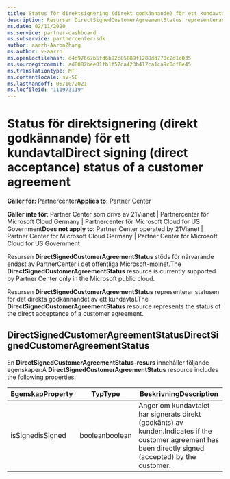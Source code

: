 ```yaml
---
title: Status för direktsignering (direkt godkännande) för ett kundavtal.
description: Resursen DirectSignedCustomerAgreementStatus representerar status för direktsignering (direkt godkännande) av ett kundavtal.
ms.date: 02/11/2020
ms.service: partner-dashboard
ms.subservice: partnercenter-sdk
author: aarzh-AaronZhang
ms.author: v-aarzh
ms.openlocfilehash: d4d97667b5fd6b92c85889f1288dd770c2d1c035
ms.sourcegitcommit: ad8082bee01fb1f57da423b417ca1ca9c0df8e45
ms.translationtype: MT
ms.contentlocale: sv-SE
ms.lasthandoff: 06/10/2021
ms.locfileid: "111973119"
---
```

# <a name="direct-signing-direct-acceptance-status-of-a-customer-agreement"></a><span data-ttu-id="f84ce-103">Status för direktsignering (direkt godkännande) för ett kundavtal</span><span class="sxs-lookup"><span data-stu-id="f84ce-103">Direct signing (direct acceptance) status of a customer agreement</span></span>

<span data-ttu-id="f84ce-104">**Gäller för:** Partnercenter</span><span class="sxs-lookup"><span data-stu-id="f84ce-104">**Applies to**: Partner Center</span></span>

<span data-ttu-id="f84ce-105">**Gäller inte för**: Partner Center som drivs av 21Vianet | Partnercenter för Microsoft Cloud Germany | Partnercenter för Microsoft Cloud for US Government</span><span class="sxs-lookup"><span data-stu-id="f84ce-105">**Does not apply to**: Partner Center operated by 21Vianet | Partner Center for Microsoft Cloud Germany | Partner Center for Microsoft Cloud for US Government</span></span>

<span data-ttu-id="f84ce-106">Resursen **DirectSignedCustomerAgreementStatus** stöds för närvarande endast av PartnerCenter i det offentliga Microsoft-molnet.</span><span class="sxs-lookup"><span data-stu-id="f84ce-106">The **DirectSignedCustomerAgreementStatus** resource is currently supported by Partner Center only in the Microsoft public cloud.</span></span>

<span data-ttu-id="f84ce-107">Resursen **DirectSignedCustomerAgreementStatus** representerar statusen för det direkta godkännandet av ett kundavtal.</span><span class="sxs-lookup"><span data-stu-id="f84ce-107">The **DirectSignedCustomerAgreementStatus** resource represents the status of the direct acceptance of a customer agreement.</span></span>

## <a name="directsignedcustomeragreementstatus"></a><span data-ttu-id="f84ce-108">DirectSignedCustomerAgreementStatus</span><span class="sxs-lookup"><span data-stu-id="f84ce-108">DirectSignedCustomerAgreementStatus</span></span>

<span data-ttu-id="f84ce-109">En **DirectSignedCustomerAgreementStatus-resurs** innehåller följande egenskaper:</span><span class="sxs-lookup"><span data-stu-id="f84ce-109">A **DirectSignedCustomerAgreementStatus** resource includes the following properties:</span></span>

| <span data-ttu-id="f84ce-110">Egenskap</span><span class="sxs-lookup"><span data-stu-id="f84ce-110">Property</span></span>       | <span data-ttu-id="f84ce-111">Typ</span><span class="sxs-lookup"><span data-stu-id="f84ce-111">Type</span></span>   | <span data-ttu-id="f84ce-112">Beskrivning</span><span class="sxs-lookup"><span data-stu-id="f84ce-112">Description</span></span>                                                                                               |
|----------------|--------|-----------------------------------------------------------------------------------------------------------|
| <span data-ttu-id="f84ce-113">isSigned</span><span class="sxs-lookup"><span data-stu-id="f84ce-113">isSigned</span></span> | <span data-ttu-id="f84ce-114">boolean</span><span class="sxs-lookup"><span data-stu-id="f84ce-114">boolean</span></span> | <span data-ttu-id="f84ce-115">Anger om kundavtalet har signerats direkt (godkänts) av kunden.</span><span class="sxs-lookup"><span data-stu-id="f84ce-115">Indicates if the customer agreement has been directly signed (accepted) by the customer.</span></span> |

